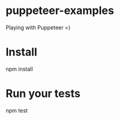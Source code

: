 # puppeteer-examples

Playing with Puppeteer =)

# Install

npm install

# Run your tests

npm test
